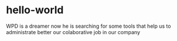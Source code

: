 # hello-world
WPD is a dreamer now he is searching for some tools that help us to administrate better our colaborative job in our company 
